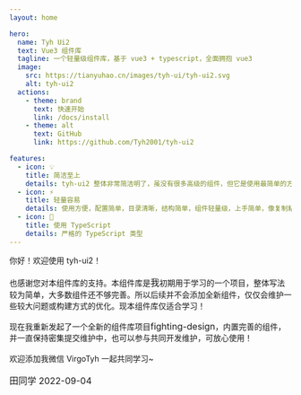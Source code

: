 ```yaml
---
layout: home

hero:
  name: Tyh Ui2
  text: Vue3 组件库
  tagline: 一个轻量级组件库，基于 vue3 + typescript，全面拥抱 vue3
  image:
    src: https://tianyuhao.cn/images/tyh-ui/tyh-ui2.svg
    alt: tyh-ui2
  actions:
    - theme: brand
      text: 快速开始
      link: /docs/install
    - theme: alt
      text: GitHub
      link: https://github.com/Tyh2001/tyh-ui2

features:
  - icon: 💡
    title: 简洁至上
    details: tyh-ui2 整体非常简洁明了，虽没有很多高级的组件，但它是使用最简单的方式达到实用的效果。
  - icon: ⚡️
    title: 轻量容易
    details: 使用方便，配置简单，目录清晰，结构简单，组件轻量级，上手简单，像复制粘贴一样容易。
  - icon: 🔑
    title: 使用 TypeScript
    details: 严格的 TypeScript 类型
---
```


<tyh-dialog v-model="show" title="通知" width="60%">
  你好！欢迎使用 tyh-ui2！<br /><br />
  也感谢您对本组件库的支持。本组件库是<tyh-link style="font-size:16px" target="_blank" url="https://github.com/Tyh2001" type="primary">我</tyh-link>初期用于学习的一个项目，整体写法较为简单，大多数组件还不够完善。所以后续并不会添加全新组件，仅仅会维护一些较大问题或构建方式的优化。现本组件库仅适合学习！<br /><br />
  现在我重新发起了一个全新的组件库项目<tyh-link style="font-size:16px" target="_blank" url="https://github.com/FightingDesign/fighting-design" type="primary">fighting-design</tyh-link>，内置完善的组件，并一直保持密集提交维护中，也可以参与共同开发维护，可放心使用！<br /><br />
  欢迎添加我微信 VirgoTyh 一起共同学习~<br /><br />
  <tyh-link style="font-size:16px" target="_blank" url="https://github.com/Tyh2001" type="primary">田同学 2022-09-04</tyh-link>
</tyh-dialog>

<script setup>
  import { ref } from 'vue'
  const show = ref(true)
</script>
